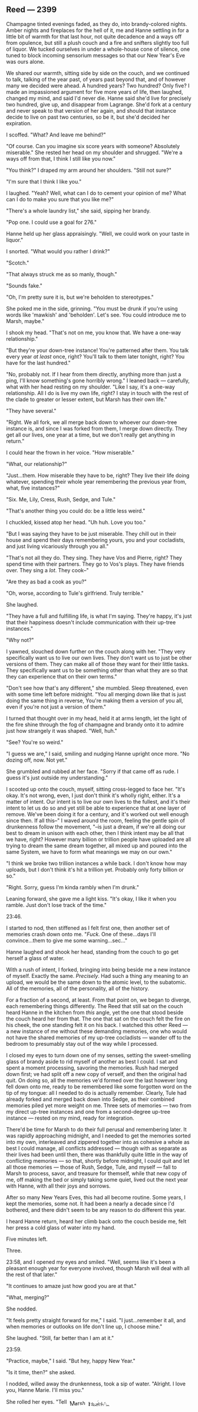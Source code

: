 <style>
#distortion1 {
    filter: url(#distort1);
    margin: 0;
    padding: 0;
    font-size: 105%;
}
#distortion2 {
    filter: url(#distort2);
    margin: 0;
    padding: 0;
    font-size: 110%;
}
</style>

## Reed — 2399

Champagne tinted evenings faded, as they do, into brandy-colored nights. Amber nights and fireplaces for the hell of it, me and Hanne settling in for a little bit of warmth for that last hour, not quite decadence and a ways off from opulence, but still a plush couch and a fire and snifters slightly too full of liquor. We tucked ourselves in under a whole-house cone of silence, one tuned to block incoming sensorium messages so that our New Year's Eve was ours alone.

We shared our warmth, sitting side by side on the couch, and we continued to talk, talking of the year past, of years past beyond that, and of however many we decided were ahead. A hundred years? Two hundred? Only five? I made an impassioned argument for five more years of life, then laughed, changed my mind, and said I'd never die. Hanne said she'd live for precisely two hundred, give up, and disappear from Lagrange. She'd fork at a century and never speak to that version of her again, and should that instance decide to live on past two centuries, so be it, but she'd decided her expiration.

I scoffed. "What? And leave me behind?"

"Of course. Can you imagine six score years with someone? Absolutely miserable." She rested her head on my shoulder and shrugged. "We're a ways off from that, I think I still like you now."

"You think?" I draped my arm around her shoulders. "Still not sure?"

"I'm sure that I think I like you."

I laughed. "Yeah? Well, what can I do to cement your opinion of me? What can I do to make you sure that you like me?"

"There's a whole laundry list," she said, sipping her brandy.

"Pop one. I could use a goal for 276."

Hanne held up her glass appraisingly. "Well, we could work on your taste in liquor."

I snorted. "What would you rather I drink?"

"Scotch."

"That always struck me as so manly, though."

"Sounds fake."

"Oh, I'm pretty sure it is, but we're beholden to stereotypes."

She poked me in the side, grinning. "You must be drunk if you're using words like 'mawkish' and 'beholden'. Let's see. You could introduce me to Marsh, maybe."

I shook my head. "That's not on me, you know that. We have a one-way relationship."

"But they're your down-tree instance! You're patterned after them. You talk every year *at least* once, right? You'll talk to them later tonight, right? You have for the last hundred."

"No, probably not. If I hear from them directly, anything more than just a ping, I'll know something's gone horribly wrong." I leaned back — carefully, what with her head resting on my shoulder. "Like I say, it's a one-way relationship. All I do is live my own life, right? I stay in touch with the rest of the clade to greater or lesser extent, but Marsh has their own life."

"They have several."

"Right. We all fork, we all merge back down to whoever our down-tree instance is, and since I was forked from them, I merge down directly. They get all our lives, one year at a time, but we don't really get anything in return."

I could hear the frown in her voice. "How miserable."

"What, our relationship?"

"Just...them. How miserable they have to be, right? They live their life doing whatever, spending their whole year remembering the previous year from, what, five instances?"

"Six. Me, Lily, Cress, Rush, Sedge, and Tule."

"That's another thing you could do: be a little less weird."

I chuckled, kissed atop her head. "Uh huh. Love you too."

"But I was saying they have to be just miserable. They chill out in their house and spend their days remembering yours, you and your cocladists, and just living vicariously through you all."

"That's not all they do. They sing. They have Vos and Pierre, right? They spend time with their partners. They go to Vos's plays. They have friends over. They sing a *lot*. They cook–"

"Are they as bad a cook as you?"

"Oh, worse, according to Tule's girlfriend. Truly terrible."

She laughed.

"They have a full and fulfilling life, is what I'm saying. They're happy, it's just that their happiness doesn't include communication with their up-tree instances."

"Why not?"

I yawned, slouched down further on the couch along with her. "They very specifically want us to live our own lives. They don't want us to just be other versions of them. They can make all of those they want for their little tasks. They specifically want us to be something other than what they are so that they can experience that on their own terms."

"Don't see how that's any different," she mumbled. Sleep threatened, even with some time left before midnight. "You all merging down like that is just doing the same thing in reverse, You're making them a version of you all, even if you're not just a version of them."

I turned that thought over in my head, held it at arms length, let the light of the fire shine through the fog of champagne and brandy onto it to admire just how strangely it was shaped. "Well, huh."

"See? You're so weird."

"I guess we are," I said, smiling and nudging Hanne upright once more. "No dozing off, now. Not yet."

She grumbled and rubbed at her face. "Sorry if that came off as rude. I guess it's just outside my understanding."

I scooted up onto the couch, myself, sitting cross-legged to face her. "It's okay. It's not wrong, even, I just don't think it's wholly right, either. It's a matter of intent. Our intent is to live our own lives to the fullest, and it's their intent to let us do so and yet still be able to experience that at one layer of remove. We've been doing it for a century, and it's worked out well enough since then. If all this–" I waved around the room, feeling the gentle spin of drunkenness follow the movement, "–is just a dream, if we're all doing our best to dream in unison with each other, then I think intent may be all that we have, right? However many billion or trillion people have uploaded are all trying to dream the same dream together, all mixed up and poured into the same System, we have to form what meanings we may on our own."

"I think we broke two trillion instances a while back. I don't know how may uploads, but I don't think it's hit a trillion yet. Probably only forty billion or so."

"Right. Sorry, guess I'm kinda rambly when I'm drunk."

Leaning forward, she gave me a light kiss. "It's okay, I like it when you ramble. Just don't lose track of the time."

23:46.

I started to nod, then stiffened as I felt first one, then another set of memories crash down onto me. "*Fuck.* One of these...days I'll convince...them to give me some warning...sec..."

Hanne laughed and shook her head, standing from the couch to go get herself a glass of water. 

With a rush of intent, I forked, bringing into being beside me a new instance of myself. Exactly the same. *Precisely*. Had such a thing any meaning to an upload, we would be the same down to the atomic level, to the subatomic. All of the memories, all of the personality, all of the history.

For a fraction of a second, at least. From that point on, we began to diverge, each remembering things differently. The Reed that still sat on the couch heard Hanne in the kitchen from *this* angle, yet the one that stood beside the couch heard her from that. The one that sat on the couch felt the fire on his cheek, the one standing felt it on his back. I watched this other Reed — a new instance of me without these demanding memories, one who would not have the shared memories of my up-tree cocladists — wander off to the bedroom to presumably stay out of the way while I processed.

I closed my eyes to turn down one of my senses, setting the sweet-smelling glass of brandy aside to rid myself of another as best I could. I sat and spent a moment processing, savoring the memories. Rush had merged down first; ve had split off a new copy of verself, and then the original had quit. On doing so, all the memories ve'd formed over the last however long fell down onto me, ready to be remembered like some forgotten word on the tip of my tongue: all I needed to do is actually remember. Clearly, Tule had already forked and merged back down into Sedge, as their combined memories piled yet more weight on me. Three sets of memories — two from my direct up-tree instances and one from a second-degree up-tree instance — rested on my mind, ready for integration.

There'd be time for Marsh to do their full perusal and remembering later. It was rapidly approaching midnight, and I needed to get the memories sorted into my own, interleaved and zippered together into as cohesive a whole as best I could manage, all conflicts addressed — though with as separate as their lives had been until then, there was thankfully quite little in the way of conflicting memories — so that, shortly before midnight, I could quit and let all those memories — those of Rush, Sedge, Tule, and myself — fall to Marsh to process, savor, and treasure for themself, while that new copy of me, off making the bed or simply taking some quiet, lived out the next year with Hanne, with all their joys and sorrows. 

After so many New Years Eves, this had all become routine. Some years, I kept the memories, some not. It had been a nearly a decade since I'd bothered, and there didn't seem to be any reason to do different this year.

I heard Hanne return, heard her climb back onto the couch beside me, felt her press a cold glass of water into my hand.

Five minutes left.

Three.

23:58, and I opened my eyes and smiled. "Well, seems like it's been a pleasant enough year for everyone involved, though Marsh will deal with all the rest of that later."

"It continues to amaze just how good you are at that."

"What, merging?"

She nodded.

"It feels pretty straight forward for me," I said. "I just...remember it all, and when memories or outlooks on life don't line up, I choose mine."

She laughed. "Still, far better than I am at it."

23:59.

"Practice, maybe," I said. "But hey, happy New Year."

"Is it time, then?" she asked.

I nodded, willed away the drunkenness, took a sip of water. "Alright. I love you, Hanne Marie. I'll miss you."

She rolled her eyes. "Tell <span id="distortion1">Marsh </span><span id="distortion2">I said—&nbsp;</span>

<svg width="0" height="0" style="margin: 0; padding: 0">
	<defs>
		<filter id="distort1">
			<feTurbulence baseFrequency="0.01 0.01" numOctaves="1" result="noise"  />
			<feDisplacementMap in="SourceGraphic" in2="noise" scale="10" xChannelSelector="R" yChannelSelector="R">
		</filter>
		<filter id="distort2">
			<feTurbulence baseFrequency="0.11 0.01" numOctaves="1" result="noise"  />
			<feDisplacementMap in="SourceGraphic" in2="noise" scale="20" xChannelSelector="R" yChannelSelector="R">
		</filter>
	</defs>
</svg>

<div style="height: 75vh"></div>

## Reed — 2401

"See? You're so weird."

"I guess we are," I said, smiling and nudging Hanne upright once more from where she'd slumped against me. A flash of *déjà vu* struck me squarely in the right temple, a headache amid the buzz of alcohol. "Hey now, no falling asleep on me."

"Right, sorry. Still, uh...still fifteen minutes." She grumbled and rubbed at her face. "Sorry if that came off as rude. I guess it's just outside my understanding."

I scooted up onto the couch, myself, sitting cross-legged to face her. "It's okay. It's not wrong, come to think of it, I just don't think it's wholly right, either, you know? It's more a matter of intent. Our intent is to live our own lives doing as we will rather than as they would, and it's their intent to let us do so — and by not interfering, even with communication, *force* us to do so — and yet still be able to experience that almost like a dream. They forked us off a century ago, me, Lily, and Cress, and we've been doing it ever since, and it's worked out well enough since then. They're more than just Marsh, now. They're Marsh and all of us. If all this–" I waved around the room, feeling the gentle spin of drunkenness follow the movement, "–is just a dream, if we're all doing our best to dream in unison with each other, then I think intent may be all that we have, right? However many billion or trillion people have uploaded are all trying to dream the same dream together, all mixed up and poured into the same System, we have to form what meanings we may on our own."

"I think we broke two trillion instances a while back. I don't know how may uploads, but I don't think it's hit a trillion yet."

"Right. Sorry, guess I'm kinda rambly when I'm drunk."

Leaning forward, she gave me a light kiss. "You know I like it when you ramble. Just don't lose track of the time." She stood up straight again and squinted out towards nothing. "Weird. *Déjà vu.*"

23:46.

I started to nod, willed away the drunkenness, then stiffened as I felt first one, then another set of memories crash down onto me. "*Fuck.* One of these...days I'll convince...them to give me some warning...sec..."

Hanne laughed and shook her head, stepping away from the couch to go get herself a glass of water.

With a press of will, I forked, bringing into being beside the couch a new instance of myself. Exactly the same. *Exactly*. Had such a thing any meaning to the uploaded consciousness, we would have been the same down to the atomic level, to the subatomic. All of the memories, all of the personality, all of the love and hate and past that made us *us*.

For a fraction of a second, at least. From there, we began to diverge, each remembering things differently. The Reed that still sat on the couch heard Hanne rummaging in the kitchen from *this* angle, and yet the one that stood beside the couch heard her from that. The one that sat on the couch felt the fire on his cheek, the one standing felt it on his back.

I closed my eyes to turn down one of my senses, taking one more sip of the sweet-smelling brandy before setting it aside to rid myself of another two as best I could. I sat and spent a moment processing, savoring the memories. Rush had merged down first; ve had split off a new copy of verself then the original had quit. On doing so, all the memories ve'd formed over the last year fell down onto me, ready to be remembered like some forgotten word on the tip of my tongue: all I needed to do was actually remember. Clearly, Tule had already forked and merged back down into Sedge, as their combined memories piled yet more weight on me. Three sets of memories — two from my direct up-tree instances and one from a second-degree up-tree instance — rested on my mind, ready for integration.

There would be time for full perusal and remembering later. It was rapidly approaching midnight, and I needed to get the memories sorted into my own, interleaved and zippered together into as cohesive a whole as I could manage, all — or, at least, almost all — conflicts addressed (though with as separate as their lives had been until then, there was thankfully quite little in the way of conflicting memories), so that, shortly before midnight, I could quit, myself, letting that new copy of myself live out the next year with Hanne, with all their joys and sorrows, while my original instance quit and let all those memories — those of Rush, Sedge, Tule, and myself — fall to Marsh to process, savor, and treasure for themself.

After so many New Years Eves, it had all become routine. Some years, I kept the memories, some not. It had been a nearly a decade since I'd bothered — I always checked with Rush, Sedge, and Tule before keeping their memories — and there didn't seem to be any reason to do different this year.

I heard Hanne return, heard her climb back onto the couch before me, felt her press a cold glass of water into my hand.

Five minutes left.

Two.

23:59, and I opened my eyes. "Well, seems like it's been a pleasant enough year. Marsh can deal with all the rest of that later."

"It continues to amaze just how good you are at that."

"What, merging that much at once?"

She nodded.

"It feels pretty straight forward for me," I said. "I just...remember, and when memories or outlooks on life don't line up, I choose mine."

She laughed. "Still, far better than I am at it."

"We've been at this for ages," my up-tree fork said. "That's a lot of practice. But hey, happy New Year."

"Is it time, then?" she asked.

I nodded, took a few long gulps of water.

"Alright. I love you, Miss Hanne Marie. I'll think of you often."

She rolled her eyes. "No you won't. Tell Marsh I said hi."

I laughed and, as the clock struck midnight, willed myself to quit.

Then frowned.

"Something wrong?"

I held up a finger and closed my eyes. Once more, I thought to myself, *I'm ready to quit*, then then willed that to be reality. 

Rather than the sudden nothingness — or sudden oneness for Marsh — that should have followed, I felt the System balk. Resist. I felt an elastic sensation that I'd never felt before. There was a barrier between me and the ability to quit. I felt it, tested it, probed and explored. It was undeniably present, and though I sensed that I could probably have pressed through it if I desired, it was as though Lagrange desperately did not want me to quit. It didn't want the Reed of now to leave the System.

"I can't."

My lingering fork took a step back, looking disconcerted.

"You can't?" Hanne tilted her head, then leaned forward to take one of my hands in her own. "I mean, it's okay if you don't want to. I don't think Marsh will mind if you're a few minutes late. Hell, you can even send them a message saying you don't want to this year. I think they'll–"

"No, Hanne," I said, carefully slipping my hand free so that I could stand. I needed to pace. "I mean I can't. I'm not able to. It's impossible. Or possible, but– wait, hold on."

It had been more than a decade since I'd done so, but if ever there was a time, this was it. There were very few reasons that the System would try to stop an instance from quitting and one of them...well, no– It'd been more than a decade since I had broken the communication embargo we had agreed on, but I sent Marsh a gentle ping.

Or *tried* to, at least.

All the ping was was a gentle nudge against the recipient's sensorium, a sense that someone was looking for them, was seeking them out, was just checking if they were free, if they were even there. From the sender's side, it felt like a gentle touch, a brush of some more metaphorical finger against the symbolic shoulder of the recipient, a reassurance that they were indeed there.

But there was nothing. I felt nothing. No sense of Marsh. Attempting to send a sensorium ping to someone that doesn't exist just felt like daydreaming. It felt like a silly, pointless imagining, as though one was imagining that they could touch God on the shoulder or shake hands with the devil.

I frowned, pinged Hanne.

"What?" she said, her frown deepening.

"Hold on, one more sec." I nodded to my new fork, who quit; I declined the merge. This would just have to be a year where I kept the memories. I wanted to keep the feeling of being unable to merge down, to know it viscerally. Something was wrong. I could work it out with my up-trees later.

00:02.

I thought across the clade, thought of one of Marsh's other forks. Pinged Lily, who was almost certainly out camping.

The response was immediate, words flowing into my consciousness through some sense that wasn't quite hearing. *"What's happening? I can't–"*

Pinged Cress, the other fork. Asked, *"Cress? Can you–"*

*"What the fuck is happening?"* came the panicked response.

*"My place,"* I sent back, followed by my address. I repeated the message to Lily and, on a whim, my own up-tree instances, Rush, Sedge, and Tule.

00:04.

Cress arrived almost immediately along with Tule — they shared a partner, so it made sense they'd be together for the evening — leading Hanne to start back on the couch. "Reed," she said, voice low. "What is–"

Lily arrived next, dusty and dishevelled from her day in some mountainous sim, already rushing forward to grab my shoulder. "You can't either?" she said, voice full of panic.

Before I could answer, Sedge and Rush arrived. The living room became quite crowded, all five of the other instances of the Marsh clade clamoring over each other to talk to me, the first long-lived fork from Marsh.

"Reed!" Hanne shouted, standing and stamping her foot. She spoke carefully, and I could hear anger just beneath that tone. "What happened?"

The rest of the clade looked to me as well, and I quailed under so many gazes. "I can't quit. I can't merge down. I can't reach Marsh. They–" my voice gave out and I had to take a shaky sip of water. "They're not on Lagrange, as far as I can tell."

00:07.

Silence fell thick across the room. The clade — Marsh's clade — stared, wide-eyed. Their expressions ranged from unsure to terrified. I couldn't even begin to imagine what expression showed on my face.

"Okay, no, hold on," Hanne said, shaking her head and waving her hand. She appeared to have willed drunkenness away, much as I had, as her voice was clear, holding more frustration than the panic I felt. "Did they quit? They couldn't have, right? You just pinged them earlier today."

I nodded.

"And they said nothing about quitting?"

"Nothing."

Hanne glanced around the room, singling out Marsh's other two immediate up-tree instances, Cress and Lily. Both shook their heads.

"I was just talking to them about an hour ago, actually." Lily admitted. "They and Vos were wrapping up the first part of the night's celebration and they were going to–"

"Vos!" I shouted. "Shit, sorry Lily."

It took a moment for Vos to respond to my ping. *"Reed? It's been a bit. What's up?"*

*"Is Marsh there?"* I sent back.

*"I don't know. I figured they were in the study waiting on you, so I just made us drinks. Is something wrong?"*

*"Can you ping them?"*

There was a short pause, followed by a sensorium glimpse of a familiar room, that study from so long ago, every flat surface that wasn't the floor covered in stacks of unread books. Empty.

*"What's happening?"* Vos sent. There was an edge of caution to her voice, the sound of a thin barrier keeping anxiety at bay.

*"Pierre?"*

*"One second."* Another pause, and then, quickly, *"Wait, can we just come over? What's your address?"*

I messaged over the address, and a few seconds later, Fenne Vos and Pierre LaFontaine arrived holding hands, leading to another yelp from Hanne.

"You must be Vos! Hi," she said, preempting any of Marsh's up-tree instances. "Do you know where Marsh is?"

Some small part of me looked on in admiration. Hanne had kept much of the panic that was coursing through me and my cocladists out of her voice. I could feel a shout building within me and I knew from past experiences with Vos and Pierre that that would only make things worse.

Vos had been Marsh's partner for decades now, nearly half a century. With so much time at one's disposal, such relationships felt natural enough, and taking a break of a few months or years was well within reach of at least us. 

She was a strikingly tall black woman with close-cropped hair and a penchant for styles that would leave anyone with a passing interest in haute couture impressed. She was prone to laughter and smirks and grins.

She was not grinning now.

"We didn't see them around," Vos answered, that barrier between caution and worry seemed to be giving way. "Why? If you're all here, I'm guessing something happened."

"Have you been able to ping them?"

Both Vos and Pierre shook their heads.

The sight of Cress and Tule bowing their heads to whisper to each other caught my eye, and a moment later their partner, a short, stocky woman with curly black hair, appeared between them, looking as though she'd come straight from a party, herself. I felt a muffled pang of affection for her, lingering emotions from my up-tree instance's memories.

"Stop!" Hanne said, then laughed nervously at the silence that followed. She gestured absentmindedly, pressing the bounds of the sim outward to expand the room. It had started getting actively crowded. "You're doing it again, Reed."

"What?" I tamped down indignation. "Sorry, Hanne, there's a lot going on."

"Right, I get that, but can you start at the beginning for those of us outside your head? What did you mean, you don't think they're on Lagrange?"

At this, both Vos and Pierre took a half-step back, looking startled.

00:11

I spent a moment composing myself. I stood up straighter, brushing my hands down over my shirt, and nodded. "Right. I'm sorry, hon. When midnight hit, I forked and tried to quit as usual. I couldn't, though. The System wouldn't let me."

Cress and Tule's partner, I Remember The Rattle Of Dry Grass of the Ode clade, stood up stock straight, all grogginess — or perhaps drunkenness — from the party fleeing her features.

"That's only supposed to happen when quitting would mean the loss of too much memory, though. The root instance can barely quit at all in the older clades–" Dry Grass winced. I did my best to ignore it and continued. "–because the System really doesn't like losing a life if it won't be merged down into a down-tree instance."

"So, you couldn't quit because..." Hanne said, urging me on.

"Well, I imagine the same is true for anyone with lots of memory inside them. I had my new fork, but the intent was to merge down, and I guess the system picked up on that. If there's no one to merge down into, it just looks like...like..."

"Like death," Dry Grass said darkly. "It looks like death. You could not quit because, to the System, you and all of your memories would die, and the System is not built for death. That is what it felt like, is it not? It felt like you could not possibly quit without pushing the weight of the world uphill?"

I frowned. "Perhaps not all that, but it certainly felt like I was trying to push against something really hard. It didn't feel like it was impossible like anything else the System would prohibit, it just felt like I was being forced away from that option."

"Like death," she muttered again. Pierre began to cry. "Marsh is not on the System, then, no."

"So are they...is Marsh dead?" Pierre whispered, his voice clouded by tears. Vos towered over him — over all of us, really — and had always seemed as though she could weather a storm better than any stone, but even she looked suddenly frail now, fragile in the face of the loss they were all only talking around.

"They are not on the System," Dry Grass and I echoed in unison.

"How can you be sure, though?" Hanne asked. "You can't merge down, sure, and you can't ping, but could they just be in some locked down sim or a privacy cone or something? Can those even block merges?"

Lily shook her head. "Not that I know of, no. I don't think anything blocks a merge."

"Nothing blocks merges, correct," Dry Grass said. "That would leave potentially much in the way of memory lingering with nowhere to go, and the System does not work that way."

Slowly, all within the room began to face her rather than me, at which I breathed a silent sigh of relief. That I was the oldest fork of Marsh's didn't necessarily give me any more of the information that they all so desperately craved. Dry Grass was more than a century older than I was, however, and if anyone might have answers...

"How do you know, love?" Tule asked.

"I worked as a sys-side System technician."

Cress laughed. It sounded forced. "And you never thought to tell us?"

"This was before you were born, my dear. Before Marsh's parents were born, even. It was a long time ago, and I have since moved on."

"Well, is there a way to find out what happened?"

She frowned down to her feet as she thought. "It used to be that there were rotated audit logs for events like forking and quitting. I do not know if those are kept any longer, though, given how large they would get in a very short amount of time. Perhaps?"

"Well, how do we check those?" Rush said, speaking up for the first time since that initial clamor of voices.

Dry Grass spread her hands helplessly. "I do not know. Again, it has been almost two centuries since I worked as a systech. The technology has changed much. I would need access. I would need time to remember. Time to research."

"Do we even *have* time?" Lily growled at her, frustration apparently winning out over panic. Cress and Tule both gave her a sharp glance.

00:15

"I do not know. I am sorry," Dry Grass said, bowing. "I will fork and read up as fast as I can, and contact In The Wind. I may even be able to get my systech bit back. May I remain here?"

"Please," Cress and Tule said in unison. Sedge, Rush, and I, along with Marsh's partners, all nodded. Lily did not. Hanne only frowned.

Dry Grass bowed once more, forked, and the fork stepped from the sim to, I suppose, go lose herself in the perisystem architecture, hunting down what information she could. They could only hope that she still had the connections to find what she needed.

"Hey, uh," Sedge said into the uncomfortable silence that fell once more. "Has anyone checked the time?"

Everyone looked up almost in unison. It was more a habit than anything, hardly a required motion — the time certainly wasn't written on the ceiling — but the habit that Marsh had formed so many years ago had stuck with all of the Marshans throughout their own lives.

Systime 277+41 00:17.

"Wait, what–"

"277? But–"

"It says 2401, too!"

Everyone talking at once quickly grew overwhelming. I shook my head, covered my ears with my hands, then, remembering that I was standing in the middle of a small crowd, tried to mask the movement by turning it into running my fingers through my hair.

"Okay, one at a time," I said, having to speak up to drown out further exclamations. "I'm seeing 277+41. Everyone else seeing the same thing?"

Nods around.

"Any, uh..." I swallowed drily, looked around, and grabbed the glass of water that still sat, neglected, on the table beside the couch. After a careful sip, I tried again. "Any ideas as to what might have happened?"

Silence.

"Well, has anything like this happened before?"

We all turned to look at Dry Grass, who shrugged helplessly. "Not that I can remember. The closest would be periods of downtime. It has happened several times over the centuries. There was a few weeks of downtime while Lagrange was being set up during Secession, a few hours here and there."

"But not, what...thirteen months?" Cress asked.

"I have never seen that amount of time lapse, no."

Sedge piped up, saying, "Nothing on the perisystem about anything like this happening before, but holy shit are the feeds going off."

"Really?" I asked, then laughed. "Sorry, stupid question. Of course they are."

"And?" Rush said, impatient. "What are they saying?"

"It's pretty much this conversation repeated a million times over. I think a lot of people doing the same sort of thing we are. A lot of talking about the jump in time, about missing instances, about trying to quit and..."

Vos frowned. "And what?"

"Well, I mean," Sedge stammered. "Same thing, I guess. Nothing."

Dry Grass tilted her head, then nodded. "Another fork is keeping a tally. Missing instances are now numbering in the thousands."

Vos took another half-step back. "Wait, *thousands?*"

"It is proving difficult to keep up with the feeds," she said, speaking slowly. Perhaps still receiving updates? "One of me is just reading the feeds and marking a tally every time a missing instance is mentioned."

"Thousands, Jesus," Hanne whispered. "I should check in on Jess. And probably–"

She started as Pierre sagged briefly against Vos, then either quit or left the sim. "He...I mean..." Vos began, shook her head, and then followed suit.

*"Do you two need anything?"* I sent to Vos. *"Or just space and quiet?"*

*"The latter,"* she replied after a few long seconds. The sensorium message was so clearly sent between sobs that I had to swallow down the same sensation rising in my throat.

"Give them some space," I mumbled against that awkward pressure in my chest. "So, okay. What's the whole story again? Midnight hit and suddenly it's thirteen months–"

"Thirteen months and ten days, almost exactly," Sedge corrected.

I sighed, nodded. "Right. Midnight hit and the date jumped forward and now there are thousands of–"

"Tens of thousands," Dry Grass said, then averted her gaze. "Apologies."

"It's alright. Tens of thousands of people missing. The feeds are going nuts. What about phys-side? Anything from them?"

"I have not been looking. I am uncomfortable with phys-side. There is a reason I am no longer a tech."

"I'll take a look," Sedge said. She forked quickly, the new instance almost immediately disappearing as she stepped from the sim. "Though I'm not as fast at it as you are."

"Anything from Castor or Pollux? Or Artemis? It's only a few months round trip, definitely less than thirteen. We don't really talk. I don't have anything from any of the Marshans on the LVs."

"Shit," Dry Grass whispered, expression falling. "Yes, there is."

When she didn't continue, Lily stamped her foot, growling, "And? You can't just leave that hanging there! I don't fucking get you Odists, you're always–"

"Lily!" Tule and Cress said as one.

She made a show of regaining her composure, movements overly liquid as she straightened up and brushed a lock of dirty blond hair out of her face. "Sorry."

An awkward silence lingered, overstaying its welcome. Eventually, Dry Grass's shoulders slumped. "You do not need to apologize. The messages will only affirm your feelings about my clade. The eighth stanza continues to manage the flow of information in–" She cut herself off and dug her hands into her pockets, an oddly bashful gesture. "I should not be telling you this, understand. I am not even supposed to be in contact with them, Hammered Silver would have my head if she knew, but Need An Answer has been in contact. Please do not share any of this." 

"'Eighth stanza?'," Hanne asked.

"Yes. One hundred of us, each named after a line in a poem broken into ten stanzas," she said. "The eighth is–"

"True Name," Lily said through gritted teeth.

"Sasha," Dry grass corrected, then shook her head. "Apologies. Yes, that is the stanza focused on...politics and information control."

Lily pointedly looked away.

"They continue to manage the situation, I mean, and, from the sounds of it, they are describing it as an issue with the Deep Space Network and the Lagrange *station*. There are few mentions of the Lagrange *System* itself. I can read between the lines as well as any of them, though, and I do not think this is true. At least, not wholly."

"Wait," Cress said. "So they're saying that there's a problem with the DSN and the station? How do you mean?"

"There are few — surprisingly few — messages from over the last thirteen months, but they are queued up as though they have been held until now. There has been no contact between the LVs or Artemis and Lagrange." There was a pause as Dry Grass's gaze drifted, clearly scanning more of those messages. "Most messages have been locked in a way I cannot access...only a few from the Guiding Council on Pollux plus the Council of Ten Castor...have been let through...outgoing messages are gated..."

"There's a bit about that in news from phys-side, actually," Sedge said, looking thoughtful. "Communications failure on the Lagrange station. Something about aging technology. The DSN was also having problems so a few new repeaters were launched. Some from the station, even."

"But nothing about the System?"

Both Sedge and Dry Grass shook their heads. "There isn't actually all that much news from phys-side," Sedge admitted. "Like, less than a week's worth."

"What did you mean about reading between the lines, though, love?" Tule asked.

"The messages are very stilted. There is panic beneath the surface. That they mention so little about Lagrange is as telling as if they were to say they did not know. They *do* know, they are just refusing to talk about it over messages." She paused. "Or the messages that are being let through, at least."

"Why?" Lily asked. While there was still an edge to her voice, genuine concern covered it well.

"'Information security and hygiene'. At least, that is what they would say were I to ask. Even if the messages were to fall into the wrong hands, sys- or phys-side, they would not show anything else having happened. I am of them, however. I can read some of the words that were not written."

"But Sedge said that news from phys-side says the same thing," Rush said.

She shrugged, another sheepish motion, and looked away. "Do you really expect that we are receiving unfiltered information from phys-side?"

I stole a glance at Lily. She looked to be spending every joule of energy on keeping her mouth shut.

There had been an enormous row within the clade when first Cress, then Tule, had gotten in a relationship with a member of the Ode clade. Most of the Marshans had largely written off the stories of the Ode clade's political meddling as overly fantastic schlock, yet more myths to keep the functionally immortal entertained. Even if they had their basis in truth, they remained only stories.

Lily, however, had had an immediate and dramatic reaction, cutting contact with the rest of the clade — including Marsh — for more than a year. She had even refused to merge down for years until tempers had settled.

Hanne spoke up. "Listen, can we maybe give this a bit to play out? I need to sleep, and if Reed doesn't take a break, he's going to explode."

The others laughed.

I felt a twinge of resentment. Shouldn't we be dumping all of our energy into this? Shouldn't we all fork several times over and throwing ourselves at the problem? Still, it was true enough, and if we stood around the living room spinning our wheels any longer, tempers would continue to flare.

"Yeah," I said. "Give me at least a few hours. I'll do a little digging and maybe grab some sleep, then we can meet up somewhere else and talk through what we've learned."

"I'll keep digging at the feeds," Sedge said. "Want to help, Rush?"

Ve nodded.

Tule and Cress nodded as well. "We'll help out Dry Grass," Cress said.

"Lily?"

"I'm just going to get some sleep," she said stiffly. "Sorry for yelling."

Cress shook its head, leans over, and hugged her. "Take the time you need."

"Right. Let's meet at a park or something in the morning. Hanne will kill me if you all pile in here again," I said, at which Hanne nodded eagerly. "And I imagine things are going to be really weird out there, so I don't want to pile into a bar or whatever."

"Really, really weird," Sedge muttered.

As one, the other Marshans stepped away from my and Hanne's sim, leaving just the two of us, the fire crackling, the weight of the evening hanging over, between us. We stood in silence for a few long moments before I stumbled back over to the couch and fell heavily into the cushions. I buried my face in my hands and only then let the grief take me.

Hanne sat beside me, arm around my back. She rested her head on my shoulder as the wave of emotion overtook me. At first, she asked if I was alright, then she whispered a few "I'm sure it'll work out"s and "it's going to be okay"s before eventually just sitting with me in silence.

"This is really fucking weird," I said once I was able to speak again. The sound of speech echoed strangely in my head, muffled in that post-cry mess. "I don't even know who I'm crying for. It's not like they're a parent. I came from them, but they aren't me, either."

"A bit of both, maybe?"

I shrugged. "Maybe."

"Do you really think they're gone?"

I shrugged again, stayed silent.

Hanne nudged me gently with her shoulder. "Come on, Reed. Let's get you to bed."

"I don't think I'll be able to sleep. Not after all that."

"Still," she said, leaning over to kiss my cheek. It felt too hot, too intense a sensation, but calmness radiated from that spot all the same. "If nothing else, you can lay down in the dark and give your poor eyes a break. Plus, *I* need to sleep, at least."

How could I stand, knowing as I did that the clade had become unmoored? How could I think of sleep when there might be some remnant of Marsh somewhere in the wires? Some ghost of them in the machine that was the System? If this System was a dream, as Dry Grass and the rest of her clade had promised the world, then oughtn't there be some wisp of them, some memory from deeper archives which could be dredged? Even a Marsh from decades ago would still be a Marsh worth bringing back.

I sighed, nodded dully, and let her pull me to my feet.

I swayed for a moment, feeling reality shift unsteadily beneath me. Once I straightened up, I followed Hanne off to our bedroom. We'd spent the previous night, as we often did, sleeping in two separate beds --- I always got too warm sleeping next to someone --- but any grounding force feels welcome now, so, with a gesture, the two beds slid together, merging seamlessly into one.

A hollow feeling bubbled up within me. The two beds merging into one was an image of something now well beyond the Marsh clade. I was thankful I'd already cried myself dry.

The lights dimmed to near darkness and the temperature dropped a few degrees as Hanne and I stripped and settled beneath the covers, her arms snug around me.

"I love you, Reed," she mumbled against the back of my neck. "I'm sorry I got so stressed before, but I love you. You know that, right?"

I leaned back against her. "I know. I love you too."

